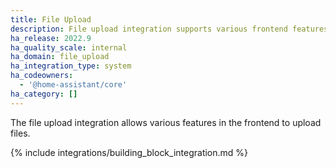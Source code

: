 ```yaml
---
title: File Upload
description: File upload integration supports various frontend features within Home Assistant
ha_release: 2022.9
ha_quality_scale: internal
ha_domain: file_upload
ha_integration_type: system
ha_codeowners:
  - '@home-assistant/core'
ha_category: []
---
```


The file upload integration allows various features in the frontend to upload files.

{% include integrations/building_block_integration.md %}
